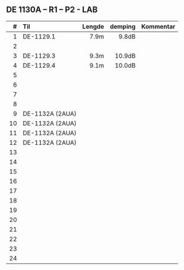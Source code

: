 ## DE 1130A – R1 – P2 - LAB

|#   |        Til       |Lengde|demping|Kommentar|
|---:|:-----------------|-----:|------:|:--------|
|   1|DE-1129.1         |  7.9m|  9.8dB|         |
|   2|                  |      |       |         |
|   3|DE-1129.3         |  9.3m| 10.9dB|         |
|   4|DE-1129.4         |  9.1m| 10.0dB|         |
|   5|                  |      |       |         |
|   6|                  |      |       |         |
|   7|                  |      |       |         |
|   8|                  |      |       |         |
|   9|DE-1132A (2AUA)   |      |       |         |
|  10|DE-1132A (2AUA)   |      |       |         |
|  11|DE-1132A (2AUA)   |      |       |         |
|  12|DE-1132A (2AUA)   |      |       |         |
|  13|                  |      |       |         |
|  14|                  |      |       |         |
|  15|                  |      |       |         |
|  16|                  |      |       |         |
|  17|                  |      |       |         |
|  18|                  |      |       |         |  
|  19|                  |      |       |         |
|  20|                  |      |       |         |
|  21|                  |      |       |         |
|  22|                  |      |       |         |
|  23|                  |      |       |         |
|  24|                  |      |       |         |
